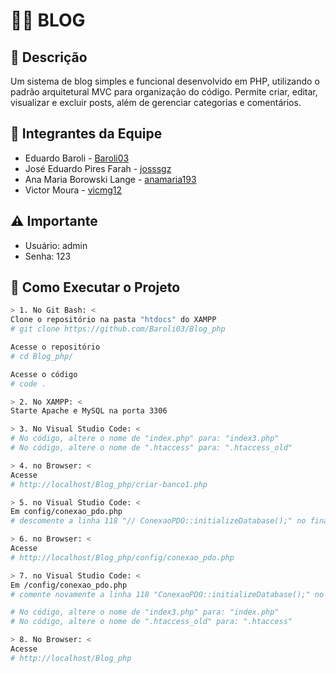 # 👨‍💻 BLOG

## 🧾 Descrição
Um sistema de blog simples e funcional desenvolvido em PHP, utilizando o padrão arquitetural MVC para organização do código. 
Permite criar, editar, visualizar e excluir posts, além de gerenciar categorias e comentários.

## 👥 Integrantes da Equipe
- Eduardo Baroli - [Baroli03](https://github.com/Baroli03)
- José Eduardo Pires Farah - [josssgz](https://github.com/josssgz)
- Ana Maria Borowski Lange  - [anamaria193](https://github.com/anamaria193)
- Victor Moura - [vicmg12](https://github.com/vicmg12)

## ⚠️ Importante  
- Usuário: admin
- Senha: 123

## 🚀 Como Executar o Projeto

```bash
> 1. No Git Bash: <
Clone o repositório na pasta "htdocs" do XAMPP
# git clone https://github.com/Baroli03/Blog_php 

Acesse o repositório
# cd Blog_php/

Acesse o código
# code .

> 2. No XAMPP: <
Starte Apache e MySQL na porta 3306

> 3. No Visual Studio Code: <
# No código, altere o nome de "index.php" para: "index3.php"
# No código, altere o nome de ".htaccess" para: ".htaccess_old"

> 4. no Browser: <
Acesse
# http://localhost/Blog_php/criar-banco1.php

> 5. no Visual Studio Code: <
Em config/conexao_pdo.php
# descomente a linha 118 "// ConexaoPDO::initializeDatabase();" no final do arquivo.

> 6. no Browser: <
Acesse
# http://localhost/Blog_php/config/conexao_pdo.php

> 7. no Visual Studio Code: <
Em /config/conexao_pdo.php
# comente novamente a linha 118 "ConexaoPDO::initializeDatabase();" no final do arquivo.

# No código, altere o nome de "index3.php" para: "index.php"
# No código, altere o nome de ".htaccess_old" para: ".htaccess"

> 8. No Browser: <
Acesse
# http://localhost/Blog_php

